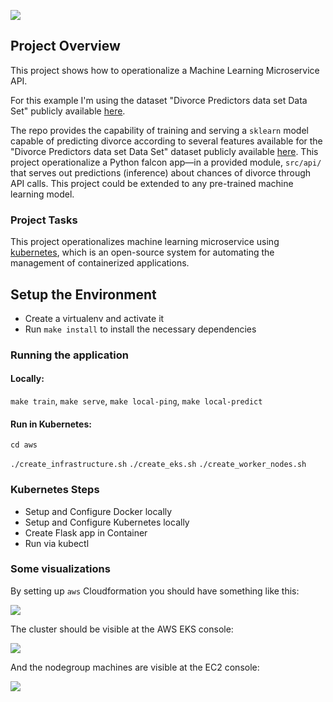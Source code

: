 ![](https://github.com/ricoms/ml-api-template/workflows/Publish%20Docker%20image/badge.svg)

## Project Overview

This project shows how to operationalize a Machine Learning Microservice API.

For this example I'm using the dataset "Divorce Predictors data set Data Set" publicly available [here](https://archive.ics.uci.edu/ml/datasets/Divorce+Predictors+data+set).

The repo provides the capability of training and serving a `sklearn` model capable of predicting divorce according to several features available for the "Divorce Predictors data set Data Set" dataset publicly available [here](https://archive.ics.uci.edu/ml/datasets/Divorce+Predictors+data+set). This project operationalize a Python falcon app—in a provided module, `src/api/` that serves out predictions (inference) about chances of divorce through API calls. This project could be extended to any pre-trained machine learning model.

### Project Tasks

This project operationalizes machine learning microservice using [kubernetes](https://kubernetes.io/), which is an open-source system for automating the management of containerized applications.

## Setup the Environment

* Create a virtualenv and activate it
* Run `make install` to install the necessary dependencies


### Running the application

#### Locally:

`make train`, `make serve`, `make local-ping`, `make local-predict`

#### Run in Kubernetes:

`cd aws`

`./create_infrastructure.sh`
`./create_eks.sh`
`./create_worker_nodes.sh`

### Kubernetes Steps

* Setup and Configure Docker locally
* Setup and Configure Kubernetes locally
* Create Flask app in Container
* Run via kubectl

### Some visualizations

By setting up `aws` Cloudformation you should have something like this:

![](https://github.com/ricoms/ml-api-template/blob/master/static/cloudformation.png)

The cluster should be visible at the AWS EKS console:

![](https://github.com/ricoms/ml-api-template/blob/master/static/eks-cluster.png)

And the nodegroup machines are visible at the EC2 console:

![](https://github.com/ricoms/ml-api-template/blob/master/static/ec2.png)
